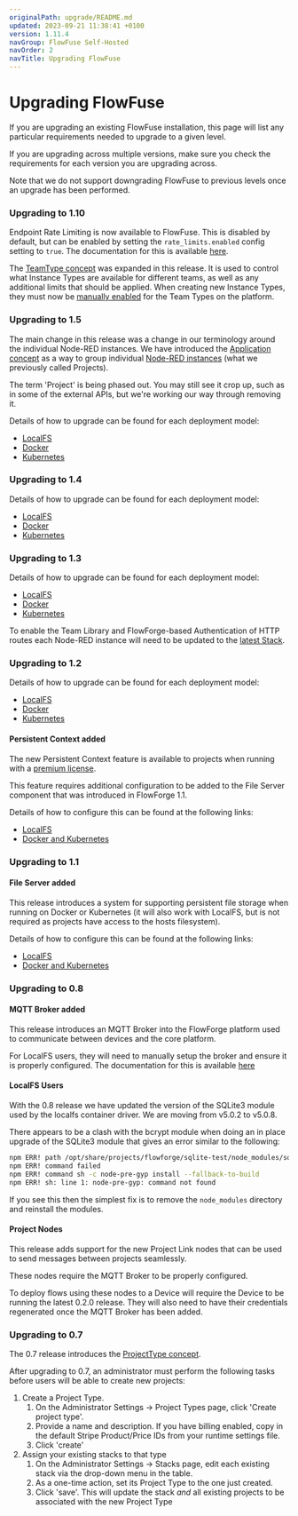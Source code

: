 ```yaml
---
originalPath: upgrade/README.md
updated: 2023-09-21 11:38:41 +0100
version: 1.11.4
navGroup: FlowFuse Self-Hosted
navOrder: 2
navTitle: Upgrading FlowFuse
---
```


# Upgrading FlowFuse

If you are upgrading an existing FlowFuse installation, this page will list any
particular requirements needed to upgrade to a given level.

If you are upgrading across multiple versions, make sure you check the requirements
for each version you are upgrading across.

Note that we do not support downgrading FlowFuse to previous levels once an upgrade
has been performed.

### Upgrading to 1.10

Endpoint Rate Limiting is now available to FlowFuse. This is disabled by default, but can be enabled by setting the `rate_limits.enabled` config setting to `true`.
The documentation for this is available [here](../install/configuration.md#rate-limiting-configuration).

The [TeamType concept](../user/concepts.md#team-type) was expanded in this release.
It is used to control what Instance Types are available for different teams, as
well as any additional limits that should be applied. When creating new Instance
Types, they must now be [manually enabled](../admin/introduction.md#managing-instance-types)
for the Team Types on the platform.


### Upgrading to 1.5

The main change in this release was a change in our terminology around the individual
Node-RED instances. We have introduced the [Application concept](../user/concepts.md#application)
as a way to group individual [Node-RED instances](../user/concepts.md#instance) (what we previously called Projects).

The term 'Project' is being phased out. You may still see it crop up, such as
in some of the external APIs, but we're working our way through removing it.

Details of how to upgrade can be found for each deployment model:

- [LocalFS](../install/local/README.md#upgrade)
- [Docker](../install/docker/README.md#upgrade)
- [Kubernetes](../install/kubernetes/README.md#upgrade)

### Upgrading to 1.4

Details of how to upgrade can be found for each deployment model:

- [LocalFS](../install/local/README.md#upgrade)
- [Docker](../install/docker/README.md#upgrade)
- [Kubernetes](../install/kubernetes/README.md#upgrade)

### Upgrading to 1.3

Details of how to upgrade can be found for each deployment model:

- [LocalFS](../install/local/README.md#upgrade)
- [Docker](../install/docker/README.md#upgrade)
- [Kubernetes](../install/kubernetes/README.md#upgrade)

To enable the Team Library and FlowForge-based Authentication of HTTP routes each
Node-RED instance will need to be updated to the [latest Stack](../user/changestack.md).

### Upgrading to 1.2

Details of how to upgrade can be found for each deployment model:

- [LocalFS](../install/local/README.md#upgrade)
- [Docker](../install/docker/README.md#upgrade)
- [Kubernetes](../install/kubernetes/README.md#upgrade)

#### Persistent Context added

The new Persistent Context feature is available to projects when running with a
[premium license](./open-source-to-premium.md).

This feature requires additional configuration to be added to the File Server component
that was introduced in FlowForge 1.1.

Details of how to configure this can be found at the following links:

- [LocalFS](../install/file-storage/README.md#localfs)
- [Docker and Kubernetes](../install/file-storage/README.md#configuring)

### Upgrading to 1.1

#### File Server added

This release introduces a system for supporting persistent file storage when running on
Docker or Kubernetes (it will also work with LocalFS, but is not required as projects
have access to the hosts filesystem).

Details of how to configure this can be found at the following links:

- [LocalFS](../install/file-storage/README.md#localfs)
- [Docker and Kubernetes](../install/file-storage/README.md#configuring)

### Upgrading to 0.8

#### MQTT Broker added

This release introduces an MQTT Broker into the FlowForge platform used to communicate
between devices and the core platform.

For LocalFS users, they will need to manually setup the broker and ensure it is
properly configured. The documentation for this is available [here](../install/local/#setting-up-mosquitto-(optional))

#### LocalFS Users

With the 0.8 release we have updated the version of the SQLite3 module used by the localfs 
container driver. We are moving from v5.0.2 to v5.0.8.

There appears to be a clash with the bcrypt module when doing an in place upgrade of the
SQLite3 module that gives an error similar to the following:

```bash
npm ERR! path /opt/share/projects/flowforge/sqlite-test/node_modules/sqlite3
npm ERR! command failed
npm ERR! command sh -c node-pre-gyp install --fallback-to-build
npm ERR! sh: line 1: node-pre-gyp: command not found
```

If you see this then the simplest fix is to remove the `node_modules` directory and reinstall
the modules.

#### Project Nodes

This release adds support for the new Project Link nodes that can be used to send
messages between projects seamlessly.

These nodes require the MQTT Broker to be properly configured.

To deploy flows using these nodes to a Device will require the Device to be running
the latest 0.2.0 release. They will also need to have their credentials regenerated
once the MQTT Broker has been added.

### Upgrading to 0.7

The 0.7 release introduces the [ProjectType concept](../user/concepts.md#instance-type).

After upgrading to 0.7, an administrator must perform the following tasks before
users will be able to create new projects:

1. Create a Project Type.
    1. On the Administrator Settings -> Project Types page, click 'Create project type'.
    2. Provide a name and description. If you have billing enabled, copy in the default
       Stripe Product/Price IDs from your runtime settings file.
    3. Click 'create'
2. Assign your existing stacks to that type
    1. On the Administrator Settings -> Stacks page, edit each existing stack via
       the drop-down menu in the table.
    2. As a one-time action, set its Project Type to the one just created.
    3. Click 'save'. This will update the stack *and* all existing projects to
       be associated with the new Project Type
